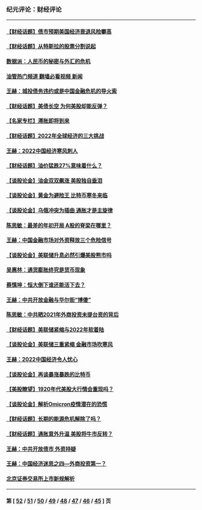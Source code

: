 ### 纪元评论：财经评论
---
#### [【财经话题】债市预期美国经济衰退风险攀高](../../pages/nsc1026/n13698043.md?05010330) 
#### [【财经话题】从特斯拉的股票分割说起](../../pages/nsc1026/n13679733.md?05010330) 
#### [数据派：人民币的秘密与外汇的危机](../../pages/nsc1026/n13667092.md?05010330) 
#### [油管热门频道 翻墙必看视频 新闻](ok?05010330)
#### [王赫：城投债务违约或是中国金融危机的导火索](../../pages/nsc1026/n13665322.md?05010330) 
#### [【财经话题】美债长空 为何美股却能反弹？](../../pages/nsc1026/n13665895.md?05010330) 
#### [【名家专栏】滞胀即将到来](../../pages/nsc1026/n13658171.md?05010330) 
#### [【财经话题】2022年全球经济的三大挑战](../../pages/nsc1026/n13654423.md?05010330) 
#### [王赫：2022中国经济寒风刺人](../../pages/nsc1026/n13651403.md?05010330) 
#### [【财经话题】油价猛跌27%意味着什么？](../../pages/nsc1026/n13648767.md?05010330) 
#### [【谈股论金】油金双双飙涨 美股独自垂泪](../../pages/nsc1026/n13631742.md?05010330) 
#### [【谈股论金】黄金为避险王 比特币寒冬来临](../../pages/nsc1026/n13600406.md?05010330) 
#### [【谈股论金】乌俄冲突为插曲 通胀才是主旋律](../../pages/nsc1026/n13576797.md?05010330) 
#### [陈思敏：最差的年初开局 A股的脊梁在哪里？](../../pages/nsc1026/n13558359.md?05010330) 
#### [王赫：中国金融市场对外资释放三个危险信号](../../pages/nsc1026/n13546389.md?05010330) 
#### [【谈股论金】美联储升息必然引爆美股熊市吗](../../pages/nsc1026/n13519194.md?05010330) 
#### [吴惠林：通货膨胀终究是货币现象](../../pages/nsc1026/n13512979.md?05010330) 
#### [蔡慎坤：恒大倒下谁还能活下去？](../../pages/nsc1026/n13501831.md?05010330) 
#### [王赫：中共开放金融与华尔街“博傻”](../../pages/nsc1026/n13501138.md?05010330) 
#### [陈思敏：中共晒2021年外商投资未提台资的背后](../../pages/nsc1026/n13501057.md?05010330) 
#### [【财经话题】美联储紧缩与2022年软着陆](../../pages/nsc1026/n13498354.md?05010330) 
#### [【谈股论金】美联储三重紧缩 金融市场吹寒风](../../pages/nsc1026/n13487202.md?05010330) 
#### [王赫：2022中国经济令人忧心](../../pages/nsc1026/n13480433.md?05010330) 
#### [【谈股论金】再谈暴涨暴跌的比特币](../../pages/nsc1026/n13428036.md?05010330) 
#### [【美股瞭望】1920年代美股大行情会重现吗？](../../pages/nsc1026/n13425425.md?05010330) 
#### [【谈股论金】解析Omicron疫情潜在的恐慌](../../pages/nsc1026/n13403704.md?05010330) 
#### [【财经话题】长期的能源危机解除了吗？](../../pages/nsc1026/n13378041.md?05010330) 
#### [【财经话题】通胀意外升温 美股将牛市反转？](../../pages/nsc1026/n13370659.md?05010330) 
#### [王赫：中共开放债市 外资持疑](../../pages/nsc1026/n13366203.md?05010330) 
#### [王赫：中国经济迷思之四—外商投资第一？](../../pages/nsc1026/n13354150.md?05010330) 
#### [北京证券交易所上市新规解析](../../pages/nsc1026/n13348292.md?05010330) 

---
#### 第 [ [52](./52.md?05010330) / [51](./51.md?05010330) / [50](./50.md?05010330) / [49](./49.md?05010330) / [48](./48.md?05010330) / [47](./47.md?05010330) / [46](./46.md?05010330) / [45](./45.md?05010330) ] 页
